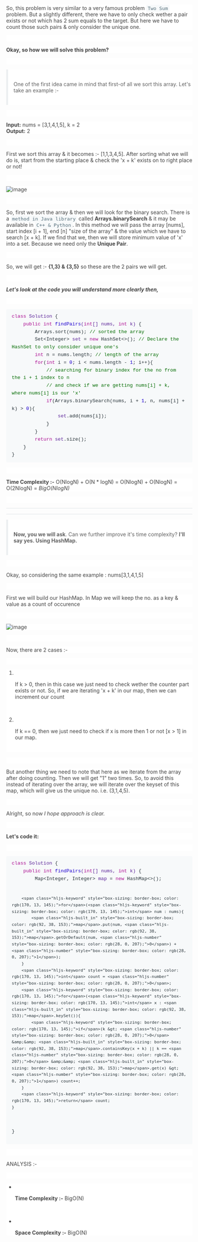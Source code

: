 <p style='box-sizing: border-box; font-size: 14px; font-weight: 400; margin-top: 0px; margin-bottom: 1em; color: rgb(66, 66, 66); font-family: -apple-system, BlinkMacSystemFont, "Segoe UI", "PingFang SC", "Hiragino Sans GB", "Microsoft YaHei", "Helvetica Neue", Helvetica, Arial, sans-serif, "Apple Color Emoji", "Segoe UI Emoji", "Segoe UI Symbol"; font-style: normal; font-variant-ligatures: normal; font-variant-caps: normal; letter-spacing: normal; orphans: 2; text-align: start; text-indent: 0px; text-transform: none; white-space: normal; widows: 2; word-spacing: 0px; -webkit-text-stroke-width: 0px; background-color: rgb(255, 255, 255); text-decoration-thickness: initial; text-decoration-style: initial; text-decoration-color: initial;'>So, this problem is very similar to a very famous problem&nbsp;<code style="box-sizing: border-box; font-family: monospace; font-size: 13px; color: rgb(84, 110, 122); background-color: rgb(247, 249, 250); padding: 2px 4px; border-radius: 3px;">Two Sum</code> problem. But a slightly different, there we have to only check wether a pair exists or not which has 2 sum equals to the target. But here we have to count those such pairs &amp; only consider the unique one.</p>
<p style='box-sizing: border-box; font-size: 14px; font-weight: 400; margin-top: 0px; margin-bottom: 1em; color: rgb(66, 66, 66); font-family: -apple-system, BlinkMacSystemFont, "Segoe UI", "PingFang SC", "Hiragino Sans GB", "Microsoft YaHei", "Helvetica Neue", Helvetica, Arial, sans-serif, "Apple Color Emoji", "Segoe UI Emoji", "Segoe UI Symbol"; font-style: normal; font-variant-ligatures: normal; font-variant-caps: normal; letter-spacing: normal; orphans: 2; text-align: start; text-indent: 0px; text-transform: none; white-space: normal; widows: 2; word-spacing: 0px; -webkit-text-stroke-width: 0px; background-color: rgb(255, 255, 255); text-decoration-thickness: initial; text-decoration-style: initial; text-decoration-color: initial;'><br></p>
<p style='box-sizing: border-box; font-size: 14px; font-weight: 400; margin-top: 0px; margin-bottom: 1em; color: rgb(66, 66, 66); font-family: -apple-system, BlinkMacSystemFont, "Segoe UI", "PingFang SC", "Hiragino Sans GB", "Microsoft YaHei", "Helvetica Neue", Helvetica, Arial, sans-serif, "Apple Color Emoji", "Segoe UI Emoji", "Segoe UI Symbol"; font-style: normal; font-variant-ligatures: normal; font-variant-caps: normal; letter-spacing: normal; orphans: 2; text-align: start; text-indent: 0px; text-transform: none; white-space: normal; widows: 2; word-spacing: 0px; -webkit-text-stroke-width: 0px; background-color: rgb(255, 255, 255); text-decoration-thickness: initial; text-decoration-style: initial; text-decoration-color: initial;'><strong style="box-sizing: border-box; font-weight: bolder;">Okay, so how we will solve this problem?</strong></p>
<p style='box-sizing: border-box; font-size: 14px; font-weight: 400; margin-top: 0px; margin-bottom: 1em; color: rgb(66, 66, 66); font-family: -apple-system, BlinkMacSystemFont, "Segoe UI", "PingFang SC", "Hiragino Sans GB", "Microsoft YaHei", "Helvetica Neue", Helvetica, Arial, sans-serif, "Apple Color Emoji", "Segoe UI Emoji", "Segoe UI Symbol"; font-style: normal; font-variant-ligatures: normal; font-variant-caps: normal; letter-spacing: normal; orphans: 2; text-align: start; text-indent: 0px; text-transform: none; white-space: normal; widows: 2; word-spacing: 0px; -webkit-text-stroke-width: 0px; background-color: rgb(255, 255, 255); text-decoration-thickness: initial; text-decoration-style: initial; text-decoration-color: initial;'><br></p>
<blockquote style='box-sizing: border-box; margin: 0px 0px 1em; padding-left: 15px; border-left: 5px solid rgb(236, 239, 241); color: rgb(97, 97, 97); font-family: -apple-system, BlinkMacSystemFont, "Segoe UI", "PingFang SC", "Hiragino Sans GB", "Microsoft YaHei", "Helvetica Neue", Helvetica, Arial, sans-serif, "Apple Color Emoji", "Segoe UI Emoji", "Segoe UI Symbol"; font-size: 14px; font-style: normal; font-variant-ligatures: normal; font-variant-caps: normal; font-weight: 400; letter-spacing: normal; orphans: 2; text-align: start; text-indent: 0px; text-transform: none; white-space: normal; widows: 2; word-spacing: 0px; -webkit-text-stroke-width: 0px; background-color: rgb(255, 255, 255); text-decoration-thickness: initial; text-decoration-style: initial; text-decoration-color: initial;'>
    <p style="box-sizing: border-box; font-size: 14px; font-weight: 400; margin-top: 0px; margin-bottom: 1em;"><br></p>
    <p style="box-sizing: border-box; font-size: 14px; font-weight: 400; margin-top: 0px; margin-bottom: 1em;">One of the first idea came in mind that first-of all we sort this array. Let&apos;s take an example :-</p>
    <p style="box-sizing: border-box; font-size: 14px; font-weight: 400; margin-top: 0px; margin-bottom: 1em;"><br></p>
</blockquote>
<p style='box-sizing: border-box; font-size: 14px; font-weight: 400; margin-top: 0px; margin-bottom: 1em; color: rgb(66, 66, 66); font-family: -apple-system, BlinkMacSystemFont, "Segoe UI", "PingFang SC", "Hiragino Sans GB", "Microsoft YaHei", "Helvetica Neue", Helvetica, Arial, sans-serif, "Apple Color Emoji", "Segoe UI Emoji", "Segoe UI Symbol"; font-style: normal; font-variant-ligatures: normal; font-variant-caps: normal; letter-spacing: normal; orphans: 2; text-align: start; text-indent: 0px; text-transform: none; white-space: normal; widows: 2; word-spacing: 0px; -webkit-text-stroke-width: 0px; background-color: rgb(255, 255, 255); text-decoration-thickness: initial; text-decoration-style: initial; text-decoration-color: initial;'><br></p>
<p style='box-sizing: border-box; font-size: 14px; font-weight: 400; margin-top: 0px; margin-bottom: 1em; color: rgb(66, 66, 66); font-family: -apple-system, BlinkMacSystemFont, "Segoe UI", "PingFang SC", "Hiragino Sans GB", "Microsoft YaHei", "Helvetica Neue", Helvetica, Arial, sans-serif, "Apple Color Emoji", "Segoe UI Emoji", "Segoe UI Symbol"; font-style: normal; font-variant-ligatures: normal; font-variant-caps: normal; letter-spacing: normal; orphans: 2; text-align: start; text-indent: 0px; text-transform: none; white-space: normal; widows: 2; word-spacing: 0px; -webkit-text-stroke-width: 0px; background-color: rgb(255, 255, 255); text-decoration-thickness: initial; text-decoration-style: initial; text-decoration-color: initial;'><strong style="box-sizing: border-box; font-weight: bolder;">Input:</strong> nums = [3,1,4,1,5], k = 2<br style="box-sizing: border-box;"><strong style="box-sizing: border-box; font-weight: bolder;">Output:</strong> 2</p>
<p style='box-sizing: border-box; font-size: 14px; font-weight: 400; margin-top: 0px; margin-bottom: 1em; color: rgb(66, 66, 66); font-family: -apple-system, BlinkMacSystemFont, "Segoe UI", "PingFang SC", "Hiragino Sans GB", "Microsoft YaHei", "Helvetica Neue", Helvetica, Arial, sans-serif, "Apple Color Emoji", "Segoe UI Emoji", "Segoe UI Symbol"; font-style: normal; font-variant-ligatures: normal; font-variant-caps: normal; letter-spacing: normal; orphans: 2; text-align: start; text-indent: 0px; text-transform: none; white-space: normal; widows: 2; word-spacing: 0px; -webkit-text-stroke-width: 0px; background-color: rgb(255, 255, 255); text-decoration-thickness: initial; text-decoration-style: initial; text-decoration-color: initial;'><br></p>
<p style='box-sizing: border-box; font-size: 14px; font-weight: 400; margin-top: 0px; margin-bottom: 1em; color: rgb(66, 66, 66); font-family: -apple-system, BlinkMacSystemFont, "Segoe UI", "PingFang SC", "Hiragino Sans GB", "Microsoft YaHei", "Helvetica Neue", Helvetica, Arial, sans-serif, "Apple Color Emoji", "Segoe UI Emoji", "Segoe UI Symbol"; font-style: normal; font-variant-ligatures: normal; font-variant-caps: normal; letter-spacing: normal; orphans: 2; text-align: start; text-indent: 0px; text-transform: none; white-space: normal; widows: 2; word-spacing: 0px; -webkit-text-stroke-width: 0px; background-color: rgb(255, 255, 255); text-decoration-thickness: initial; text-decoration-style: initial; text-decoration-color: initial;'>First we sort this array &amp; it becomes :- [1,1,3,4,5]. After sorting what we will do is, start from the starting place &amp; check the &apos;x + k&apos; exists on to right place or not!</p>
<p style='box-sizing: border-box; font-size: 14px; font-weight: 400; margin-top: 0px; margin-bottom: 1em; color: rgb(66, 66, 66); font-family: -apple-system, BlinkMacSystemFont, "Segoe UI", "PingFang SC", "Hiragino Sans GB", "Microsoft YaHei", "Helvetica Neue", Helvetica, Arial, sans-serif, "Apple Color Emoji", "Segoe UI Emoji", "Segoe UI Symbol"; font-style: normal; font-variant-ligatures: normal; font-variant-caps: normal; letter-spacing: normal; orphans: 2; text-align: start; text-indent: 0px; text-transform: none; white-space: normal; widows: 2; word-spacing: 0px; -webkit-text-stroke-width: 0px; background-color: rgb(255, 255, 255); text-decoration-thickness: initial; text-decoration-style: initial; text-decoration-color: initial;'><br></p>
<p style='box-sizing: border-box; font-size: 14px; font-weight: 400; margin-top: 0px; margin-bottom: 1em; color: rgb(66, 66, 66); font-family: -apple-system, BlinkMacSystemFont, "Segoe UI", "PingFang SC", "Hiragino Sans GB", "Microsoft YaHei", "Helvetica Neue", Helvetica, Arial, sans-serif, "Apple Color Emoji", "Segoe UI Emoji", "Segoe UI Symbol"; font-style: normal; font-variant-ligatures: normal; font-variant-caps: normal; letter-spacing: normal; orphans: 2; text-align: start; text-indent: 0px; text-transform: none; white-space: normal; widows: 2; word-spacing: 0px; -webkit-text-stroke-width: 0px; background-color: rgb(255, 255, 255); text-decoration-thickness: initial; text-decoration-style: initial; text-decoration-color: initial;'><img src="https://assets.leetcode.com/users/images/525d936e-2f0e-435d-a65d-aa1fa0d50ee3_1644372336.409042.png" alt="image" style="box-sizing: border-box; border-style: none; max-width: 100%;"></p>
<p style='box-sizing: border-box; font-size: 14px; font-weight: 400; margin-top: 0px; margin-bottom: 1em; color: rgb(66, 66, 66); font-family: -apple-system, BlinkMacSystemFont, "Segoe UI", "PingFang SC", "Hiragino Sans GB", "Microsoft YaHei", "Helvetica Neue", Helvetica, Arial, sans-serif, "Apple Color Emoji", "Segoe UI Emoji", "Segoe UI Symbol"; font-style: normal; font-variant-ligatures: normal; font-variant-caps: normal; letter-spacing: normal; orphans: 2; text-align: start; text-indent: 0px; text-transform: none; white-space: normal; widows: 2; word-spacing: 0px; -webkit-text-stroke-width: 0px; background-color: rgb(255, 255, 255); text-decoration-thickness: initial; text-decoration-style: initial; text-decoration-color: initial;'><br></p>
<p style='box-sizing: border-box; font-size: 14px; font-weight: 400; margin-top: 0px; margin-bottom: 1em; color: rgb(66, 66, 66); font-family: -apple-system, BlinkMacSystemFont, "Segoe UI", "PingFang SC", "Hiragino Sans GB", "Microsoft YaHei", "Helvetica Neue", Helvetica, Arial, sans-serif, "Apple Color Emoji", "Segoe UI Emoji", "Segoe UI Symbol"; font-style: normal; font-variant-ligatures: normal; font-variant-caps: normal; letter-spacing: normal; orphans: 2; text-align: start; text-indent: 0px; text-transform: none; white-space: normal; widows: 2; word-spacing: 0px; -webkit-text-stroke-width: 0px; background-color: rgb(255, 255, 255); text-decoration-thickness: initial; text-decoration-style: initial; text-decoration-color: initial;'>So, first we sort the array &amp; then we will look for the binary search. There is a&nbsp;<code style="box-sizing: border-box; font-family: monospace; font-size: 13px; color: rgb(84, 110, 122); background-color: rgb(247, 249, 250); padding: 2px 4px; border-radius: 3px;">method in Java library</code> called&nbsp;<strong style="box-sizing: border-box; font-weight: bolder;">Arrays.binarySearch</strong> &amp; it may be available in&nbsp;<code style="box-sizing: border-box; font-family: monospace; font-size: 13px; color: rgb(84, 110, 122); background-color: rgb(247, 249, 250); padding: 2px 4px; border-radius: 3px;">C++ &amp; Python</code>. In this method we will pass the array [nums], start index [i + 1], end [n] &quot;size of the array&quot; &amp; the value which we have to search [x + k]. If we find that we, then we will store minimum value of &apos;x&apos; into a set. Because we need only the&nbsp;<strong style="box-sizing: border-box; font-weight: bolder;">Unique Pair</strong>.</p>
<p style='box-sizing: border-box; font-size: 14px; font-weight: 400; margin-top: 0px; margin-bottom: 1em; color: rgb(66, 66, 66); font-family: -apple-system, BlinkMacSystemFont, "Segoe UI", "PingFang SC", "Hiragino Sans GB", "Microsoft YaHei", "Helvetica Neue", Helvetica, Arial, sans-serif, "Apple Color Emoji", "Segoe UI Emoji", "Segoe UI Symbol"; font-style: normal; font-variant-ligatures: normal; font-variant-caps: normal; letter-spacing: normal; orphans: 2; text-align: start; text-indent: 0px; text-transform: none; white-space: normal; widows: 2; word-spacing: 0px; -webkit-text-stroke-width: 0px; background-color: rgb(255, 255, 255); text-decoration-thickness: initial; text-decoration-style: initial; text-decoration-color: initial;'><br></p>
<p style='box-sizing: border-box; font-size: 14px; font-weight: 400; margin-top: 0px; margin-bottom: 1em; color: rgb(66, 66, 66); font-family: -apple-system, BlinkMacSystemFont, "Segoe UI", "PingFang SC", "Hiragino Sans GB", "Microsoft YaHei", "Helvetica Neue", Helvetica, Arial, sans-serif, "Apple Color Emoji", "Segoe UI Emoji", "Segoe UI Symbol"; font-style: normal; font-variant-ligatures: normal; font-variant-caps: normal; letter-spacing: normal; orphans: 2; text-align: start; text-indent: 0px; text-transform: none; white-space: normal; widows: 2; word-spacing: 0px; -webkit-text-stroke-width: 0px; background-color: rgb(255, 255, 255); text-decoration-thickness: initial; text-decoration-style: initial; text-decoration-color: initial;'>So, we will get :-&nbsp;<strong style="box-sizing: border-box; font-weight: bolder;">{1,3} &amp; {3,5}</strong> so these are the 2 pairs we will get.</p>
<p style='box-sizing: border-box; font-size: 14px; font-weight: 400; margin-top: 0px; margin-bottom: 1em; color: rgb(66, 66, 66); font-family: -apple-system, BlinkMacSystemFont, "Segoe UI", "PingFang SC", "Hiragino Sans GB", "Microsoft YaHei", "Helvetica Neue", Helvetica, Arial, sans-serif, "Apple Color Emoji", "Segoe UI Emoji", "Segoe UI Symbol"; font-style: normal; font-variant-ligatures: normal; font-variant-caps: normal; letter-spacing: normal; orphans: 2; text-align: start; text-indent: 0px; text-transform: none; white-space: normal; widows: 2; word-spacing: 0px; -webkit-text-stroke-width: 0px; background-color: rgb(255, 255, 255); text-decoration-thickness: initial; text-decoration-style: initial; text-decoration-color: initial;'><br></p>
<p style='box-sizing: border-box; font-size: 14px; font-weight: 400; margin-top: 0px; margin-bottom: 1em; color: rgb(66, 66, 66); font-family: -apple-system, BlinkMacSystemFont, "Segoe UI", "PingFang SC", "Hiragino Sans GB", "Microsoft YaHei", "Helvetica Neue", Helvetica, Arial, sans-serif, "Apple Color Emoji", "Segoe UI Emoji", "Segoe UI Symbol"; font-style: normal; font-variant-ligatures: normal; font-variant-caps: normal; letter-spacing: normal; orphans: 2; text-align: start; text-indent: 0px; text-transform: none; white-space: normal; widows: 2; word-spacing: 0px; -webkit-text-stroke-width: 0px; background-color: rgb(255, 255, 255); text-decoration-thickness: initial; text-decoration-style: initial; text-decoration-color: initial;'><em style="box-sizing: border-box;"><strong style="box-sizing: border-box; font-weight: bolder;">Let&apos;s look at the code you will understand more clearly then,</strong></em></p>
<p style='box-sizing: border-box; font-size: 14px; font-weight: 400; margin-top: 0px; margin-bottom: 1em; color: rgb(66, 66, 66); font-family: -apple-system, BlinkMacSystemFont, "Segoe UI", "PingFang SC", "Hiragino Sans GB", "Microsoft YaHei", "Helvetica Neue", Helvetica, Arial, sans-serif, "Apple Color Emoji", "Segoe UI Emoji", "Segoe UI Symbol"; font-style: normal; font-variant-ligatures: normal; font-variant-caps: normal; letter-spacing: normal; orphans: 2; text-align: start; text-indent: 0px; text-transform: none; white-space: normal; widows: 2; word-spacing: 0px; -webkit-text-stroke-width: 0px; background-color: rgb(255, 255, 255); text-decoration-thickness: initial; text-decoration-style: initial; text-decoration-color: initial;'><br></p>
<pre style='box-sizing: border-box; font-family: SFMono-Regular, Consolas, "Liberation Mono", Menlo, Courier, monospace; font-size: 13px; margin-top: 0px; margin-bottom: 1em; overflow: auto; background: rgb(247, 249, 250); padding: 10px 15px; color: rgb(38, 50, 56); line-height: 1.6; border-radius: 3px; font-style: normal; font-variant-ligatures: normal; font-variant-caps: normal; font-weight: 400; letter-spacing: normal; orphans: 2; text-align: start; text-indent: 0px; text-transform: none; widows: 2; word-spacing: 0px; -webkit-text-stroke-width: 0px; text-decoration-thickness: initial; text-decoration-style: initial; text-decoration-color: initial;'><code style='box-sizing: border-box; font-family: SFMono-Regular, Consolas, "Liberation Mono", Menlo, Courier, monospace; font-size: 13px; color: inherit; background-color: transparent; padding: 0px; border-radius: 3px; tab-size: 4;'><span class="hljs-class" style="box-sizing: border-box;"><span class="hljs-keyword" style="box-sizing: border-box; color: rgb(170, 13, 145);">class</span> <span class="hljs-title" style="box-sizing: border-box; color: rgb(92, 38, 153);">Solution</span> {</span>
    <span class="hljs-function" style="box-sizing: border-box;"><span class="hljs-keyword" style="box-sizing: border-box; color: rgb(170, 13, 145);">public</span> <span class="hljs-keyword" style="box-sizing: border-box; color: rgb(170, 13, 145);">int</span> <span class="hljs-title" style="box-sizing: border-box; color: rgb(28, 0, 207);">findPairs</span><span class="hljs-params" style="box-sizing: border-box; color: rgb(92, 38, 153);">(<span class="hljs-keyword" style="box-sizing: border-box; color: rgb(170, 13, 145);">int</span>[] nums, <span class="hljs-keyword" style="box-sizing: border-box; color: rgb(170, 13, 145);">int</span> k)</span> </span>{
        Arrays.sort(nums); <span class="hljs-comment" style="box-sizing: border-box; color: rgb(0, 106, 0);">// sorted the array</span>
        Set&lt;Integer&gt; <span class="hljs-built_in" style="box-sizing: border-box; color: rgb(92, 38, 153);">set</span> = <span class="hljs-keyword" style="box-sizing: border-box; color: rgb(170, 13, 145);">new</span> HashSet&lt;&gt;(); <span class="hljs-comment" style="box-sizing: border-box; color: rgb(0, 106, 0);">// Declare the HashSet to only consider unique one&apos;s</span>
        <span class="hljs-keyword" style="box-sizing: border-box; color: rgb(170, 13, 145);">int</span> n = nums.length; <span class="hljs-comment" style="box-sizing: border-box; color: rgb(0, 106, 0);">// length of the array</span>
        <span class="hljs-keyword" style="box-sizing: border-box; color: rgb(170, 13, 145);">for</span>(<span class="hljs-keyword" style="box-sizing: border-box; color: rgb(170, 13, 145);">int</span> i = <span class="hljs-number" style="box-sizing: border-box; color: rgb(28, 0, 207);">0</span>; i &lt; nums.length - <span class="hljs-number" style="box-sizing: border-box; color: rgb(28, 0, 207);">1</span>; i++){
            <span class="hljs-comment" style="box-sizing: border-box; color: rgb(0, 106, 0);">// searching for binary index for the no from the i + 1 index to n </span>
            <span class="hljs-comment" style="box-sizing: border-box; color: rgb(0, 106, 0);">// and check if we are getting nums[i] + k, where nums[i] is our &apos;x&apos;</span>
            <span class="hljs-keyword" style="box-sizing: border-box; color: rgb(170, 13, 145);">if</span>(Arrays.binarySearch(nums, i + <span class="hljs-number" style="box-sizing: border-box; color: rgb(28, 0, 207);">1</span>, n, nums[i] + k) &gt; <span class="hljs-number" style="box-sizing: border-box; color: rgb(28, 0, 207);">0</span>){
                <span class="hljs-built_in" style="box-sizing: border-box; color: rgb(92, 38, 153);">set</span>.add(nums[i]);
            }
        }
        <span class="hljs-keyword" style="box-sizing: border-box; color: rgb(170, 13, 145);">return</span> <span class="hljs-built_in" style="box-sizing: border-box; color: rgb(92, 38, 153);">set</span>.size();
    }
}
</code></pre>
<p style='box-sizing: border-box; font-size: 14px; font-weight: 400; margin-top: 0px; margin-bottom: 1em; color: rgb(66, 66, 66); font-family: -apple-system, BlinkMacSystemFont, "Segoe UI", "PingFang SC", "Hiragino Sans GB", "Microsoft YaHei", "Helvetica Neue", Helvetica, Arial, sans-serif, "Apple Color Emoji", "Segoe UI Emoji", "Segoe UI Symbol"; font-style: normal; font-variant-ligatures: normal; font-variant-caps: normal; letter-spacing: normal; orphans: 2; text-align: start; text-indent: 0px; text-transform: none; white-space: normal; widows: 2; word-spacing: 0px; -webkit-text-stroke-width: 0px; background-color: rgb(255, 255, 255); text-decoration-thickness: initial; text-decoration-style: initial; text-decoration-color: initial;'><br></p>
<p style='box-sizing: border-box; font-size: 14px; font-weight: 400; margin-top: 0px; margin-bottom: 1em; color: rgb(66, 66, 66); font-family: -apple-system, BlinkMacSystemFont, "Segoe UI", "PingFang SC", "Hiragino Sans GB", "Microsoft YaHei", "Helvetica Neue", Helvetica, Arial, sans-serif, "Apple Color Emoji", "Segoe UI Emoji", "Segoe UI Symbol"; font-style: normal; font-variant-ligatures: normal; font-variant-caps: normal; letter-spacing: normal; orphans: 2; text-align: start; text-indent: 0px; text-transform: none; white-space: normal; widows: 2; word-spacing: 0px; -webkit-text-stroke-width: 0px; background-color: rgb(255, 255, 255); text-decoration-thickness: initial; text-decoration-style: initial; text-decoration-color: initial;'><strong style="box-sizing: border-box; font-weight: bolder;">Time Complexity :-</strong> O(NlogN) + O(N * logN) = O(NlogN) + O(NlogN) = O(2NlogN) =&nbsp;<em style="box-sizing: border-box;">BigO(NlogN)</em></p>
<p style='box-sizing: border-box; font-size: 14px; font-weight: 400; margin-top: 0px; margin-bottom: 1em; color: rgb(66, 66, 66); font-family: -apple-system, BlinkMacSystemFont, "Segoe UI", "PingFang SC", "Hiragino Sans GB", "Microsoft YaHei", "Helvetica Neue", Helvetica, Arial, sans-serif, "Apple Color Emoji", "Segoe UI Emoji", "Segoe UI Symbol"; font-style: normal; font-variant-ligatures: normal; font-variant-caps: normal; letter-spacing: normal; orphans: 2; text-align: start; text-indent: 0px; text-transform: none; white-space: normal; widows: 2; word-spacing: 0px; -webkit-text-stroke-width: 0px; background-color: rgb(255, 255, 255); text-decoration-thickness: initial; text-decoration-style: initial; text-decoration-color: initial;'><br></p>
<hr style="box-sizing: content-box; height: 0px; overflow: visible; border: 1px solid rgb(236, 239, 241); background-color: rgb(236, 239, 241); color: rgb(66, 66, 66); font-family: -apple-system, BlinkMacSystemFont, &quot;Segoe UI&quot;, &quot;PingFang SC&quot;, &quot;Hiragino Sans GB&quot;, &quot;Microsoft YaHei&quot;, &quot;Helvetica Neue&quot;, Helvetica, Arial, sans-serif, &quot;Apple Color Emoji&quot;, &quot;Segoe UI Emoji&quot;, &quot;Segoe UI Symbol&quot;; font-size: 14px; font-style: normal; font-variant-ligatures: normal; font-variant-caps: normal; font-weight: 400; letter-spacing: normal; orphans: 2; text-align: start; text-indent: 0px; text-transform: none; white-space: normal; widows: 2; word-spacing: 0px; -webkit-text-stroke-width: 0px; text-decoration-thickness: initial; text-decoration-style: initial; text-decoration-color: initial;">
<hr style="box-sizing: content-box; height: 0px; overflow: visible; border: 1px solid rgb(236, 239, 241); background-color: rgb(236, 239, 241); color: rgb(66, 66, 66); font-family: -apple-system, BlinkMacSystemFont, &quot;Segoe UI&quot;, &quot;PingFang SC&quot;, &quot;Hiragino Sans GB&quot;, &quot;Microsoft YaHei&quot;, &quot;Helvetica Neue&quot;, Helvetica, Arial, sans-serif, &quot;Apple Color Emoji&quot;, &quot;Segoe UI Emoji&quot;, &quot;Segoe UI Symbol&quot;; font-size: 14px; font-style: normal; font-variant-ligatures: normal; font-variant-caps: normal; font-weight: 400; letter-spacing: normal; orphans: 2; text-align: start; text-indent: 0px; text-transform: none; white-space: normal; widows: 2; word-spacing: 0px; -webkit-text-stroke-width: 0px; text-decoration-thickness: initial; text-decoration-style: initial; text-decoration-color: initial;">
<blockquote style='box-sizing: border-box; margin: 0px 0px 1em; padding-left: 15px; border-left: 5px solid rgb(236, 239, 241); color: rgb(97, 97, 97); font-family: -apple-system, BlinkMacSystemFont, "Segoe UI", "PingFang SC", "Hiragino Sans GB", "Microsoft YaHei", "Helvetica Neue", Helvetica, Arial, sans-serif, "Apple Color Emoji", "Segoe UI Emoji", "Segoe UI Symbol"; font-size: 14px; font-style: normal; font-variant-ligatures: normal; font-variant-caps: normal; font-weight: 400; letter-spacing: normal; orphans: 2; text-align: start; text-indent: 0px; text-transform: none; white-space: normal; widows: 2; word-spacing: 0px; -webkit-text-stroke-width: 0px; background-color: rgb(255, 255, 255); text-decoration-thickness: initial; text-decoration-style: initial; text-decoration-color: initial;'>
    <p style="box-sizing: border-box; font-size: 14px; font-weight: 400; margin-top: 0px; margin-bottom: 1em;"><br></p>
    <p style="box-sizing: border-box; font-size: 14px; font-weight: 400; margin-top: 0px; margin-bottom: 1em;"><strong style="box-sizing: border-box; font-weight: bolder;">Now, you we will ask</strong>. Can we further improve it&apos;s time complexity?&nbsp;<strong style="box-sizing: border-box; font-weight: bolder;">I&apos;ll say yes. Using HashMap.</strong></p>
    <p style="box-sizing: border-box; font-size: 14px; font-weight: 400; margin-top: 0px; margin-bottom: 1em;"><br></p>
</blockquote>
<p style='box-sizing: border-box; font-size: 14px; font-weight: 400; margin-top: 0px; margin-bottom: 1em; color: rgb(66, 66, 66); font-family: -apple-system, BlinkMacSystemFont, "Segoe UI", "PingFang SC", "Hiragino Sans GB", "Microsoft YaHei", "Helvetica Neue", Helvetica, Arial, sans-serif, "Apple Color Emoji", "Segoe UI Emoji", "Segoe UI Symbol"; font-style: normal; font-variant-ligatures: normal; font-variant-caps: normal; letter-spacing: normal; orphans: 2; text-align: start; text-indent: 0px; text-transform: none; white-space: normal; widows: 2; word-spacing: 0px; -webkit-text-stroke-width: 0px; background-color: rgb(255, 255, 255); text-decoration-thickness: initial; text-decoration-style: initial; text-decoration-color: initial;'><br></p>
<p style='box-sizing: border-box; font-size: 14px; font-weight: 400; margin-top: 0px; margin-bottom: 1em; color: rgb(66, 66, 66); font-family: -apple-system, BlinkMacSystemFont, "Segoe UI", "PingFang SC", "Hiragino Sans GB", "Microsoft YaHei", "Helvetica Neue", Helvetica, Arial, sans-serif, "Apple Color Emoji", "Segoe UI Emoji", "Segoe UI Symbol"; font-style: normal; font-variant-ligatures: normal; font-variant-caps: normal; letter-spacing: normal; orphans: 2; text-align: start; text-indent: 0px; text-transform: none; white-space: normal; widows: 2; word-spacing: 0px; -webkit-text-stroke-width: 0px; background-color: rgb(255, 255, 255); text-decoration-thickness: initial; text-decoration-style: initial; text-decoration-color: initial;'>Okay, so considering the same example : nums[3,1,4,1,5]</p>
<p style='box-sizing: border-box; font-size: 14px; font-weight: 400; margin-top: 0px; margin-bottom: 1em; color: rgb(66, 66, 66); font-family: -apple-system, BlinkMacSystemFont, "Segoe UI", "PingFang SC", "Hiragino Sans GB", "Microsoft YaHei", "Helvetica Neue", Helvetica, Arial, sans-serif, "Apple Color Emoji", "Segoe UI Emoji", "Segoe UI Symbol"; font-style: normal; font-variant-ligatures: normal; font-variant-caps: normal; letter-spacing: normal; orphans: 2; text-align: start; text-indent: 0px; text-transform: none; white-space: normal; widows: 2; word-spacing: 0px; -webkit-text-stroke-width: 0px; background-color: rgb(255, 255, 255); text-decoration-thickness: initial; text-decoration-style: initial; text-decoration-color: initial;'><br></p>
<p style='box-sizing: border-box; font-size: 14px; font-weight: 400; margin-top: 0px; margin-bottom: 1em; color: rgb(66, 66, 66); font-family: -apple-system, BlinkMacSystemFont, "Segoe UI", "PingFang SC", "Hiragino Sans GB", "Microsoft YaHei", "Helvetica Neue", Helvetica, Arial, sans-serif, "Apple Color Emoji", "Segoe UI Emoji", "Segoe UI Symbol"; font-style: normal; font-variant-ligatures: normal; font-variant-caps: normal; letter-spacing: normal; orphans: 2; text-align: start; text-indent: 0px; text-transform: none; white-space: normal; widows: 2; word-spacing: 0px; -webkit-text-stroke-width: 0px; background-color: rgb(255, 255, 255); text-decoration-thickness: initial; text-decoration-style: initial; text-decoration-color: initial;'>First we will build our HashMap. In Map we will keep the no. as a key &amp; value as a count of occurence</p>
<p style='box-sizing: border-box; font-size: 14px; font-weight: 400; margin-top: 0px; margin-bottom: 1em; color: rgb(66, 66, 66); font-family: -apple-system, BlinkMacSystemFont, "Segoe UI", "PingFang SC", "Hiragino Sans GB", "Microsoft YaHei", "Helvetica Neue", Helvetica, Arial, sans-serif, "Apple Color Emoji", "Segoe UI Emoji", "Segoe UI Symbol"; font-style: normal; font-variant-ligatures: normal; font-variant-caps: normal; letter-spacing: normal; orphans: 2; text-align: start; text-indent: 0px; text-transform: none; white-space: normal; widows: 2; word-spacing: 0px; -webkit-text-stroke-width: 0px; background-color: rgb(255, 255, 255); text-decoration-thickness: initial; text-decoration-style: initial; text-decoration-color: initial;'><br></p>
<p style='box-sizing: border-box; font-size: 14px; font-weight: 400; margin-top: 0px; margin-bottom: 1em; color: rgb(66, 66, 66); font-family: -apple-system, BlinkMacSystemFont, "Segoe UI", "PingFang SC", "Hiragino Sans GB", "Microsoft YaHei", "Helvetica Neue", Helvetica, Arial, sans-serif, "Apple Color Emoji", "Segoe UI Emoji", "Segoe UI Symbol"; font-style: normal; font-variant-ligatures: normal; font-variant-caps: normal; letter-spacing: normal; orphans: 2; text-align: start; text-indent: 0px; text-transform: none; white-space: normal; widows: 2; word-spacing: 0px; -webkit-text-stroke-width: 0px; background-color: rgb(255, 255, 255); text-decoration-thickness: initial; text-decoration-style: initial; text-decoration-color: initial;'><img src="https://assets.leetcode.com/users/images/16d72c73-6d89-4fcb-8bf0-db63867f5e1c_1644373538.138938.png" alt="image" style="box-sizing: border-box; border-style: none; max-width: 100%;"></p>
<p style='box-sizing: border-box; font-size: 14px; font-weight: 400; margin-top: 0px; margin-bottom: 1em; color: rgb(66, 66, 66); font-family: -apple-system, BlinkMacSystemFont, "Segoe UI", "PingFang SC", "Hiragino Sans GB", "Microsoft YaHei", "Helvetica Neue", Helvetica, Arial, sans-serif, "Apple Color Emoji", "Segoe UI Emoji", "Segoe UI Symbol"; font-style: normal; font-variant-ligatures: normal; font-variant-caps: normal; letter-spacing: normal; orphans: 2; text-align: start; text-indent: 0px; text-transform: none; white-space: normal; widows: 2; word-spacing: 0px; -webkit-text-stroke-width: 0px; background-color: rgb(255, 255, 255); text-decoration-thickness: initial; text-decoration-style: initial; text-decoration-color: initial;'><br></p>
<p style='box-sizing: border-box; font-size: 14px; font-weight: 400; margin-top: 0px; margin-bottom: 1em; color: rgb(66, 66, 66); font-family: -apple-system, BlinkMacSystemFont, "Segoe UI", "PingFang SC", "Hiragino Sans GB", "Microsoft YaHei", "Helvetica Neue", Helvetica, Arial, sans-serif, "Apple Color Emoji", "Segoe UI Emoji", "Segoe UI Symbol"; font-style: normal; font-variant-ligatures: normal; font-variant-caps: normal; letter-spacing: normal; orphans: 2; text-align: start; text-indent: 0px; text-transform: none; white-space: normal; widows: 2; word-spacing: 0px; -webkit-text-stroke-width: 0px; background-color: rgb(255, 255, 255); text-decoration-thickness: initial; text-decoration-style: initial; text-decoration-color: initial;'>Now, there are 2 cases :-</p>
<p style='box-sizing: border-box; font-size: 14px; font-weight: 400; margin-top: 0px; margin-bottom: 1em; color: rgb(66, 66, 66); font-family: -apple-system, BlinkMacSystemFont, "Segoe UI", "PingFang SC", "Hiragino Sans GB", "Microsoft YaHei", "Helvetica Neue", Helvetica, Arial, sans-serif, "Apple Color Emoji", "Segoe UI Emoji", "Segoe UI Symbol"; font-style: normal; font-variant-ligatures: normal; font-variant-caps: normal; letter-spacing: normal; orphans: 2; text-align: start; text-indent: 0px; text-transform: none; white-space: normal; widows: 2; word-spacing: 0px; -webkit-text-stroke-width: 0px; background-color: rgb(255, 255, 255); text-decoration-thickness: initial; text-decoration-style: initial; text-decoration-color: initial;'><br></p>
<ol style='box-sizing: border-box; margin-top: 0px; margin-bottom: 1em; color: rgb(66, 66, 66); font-family: -apple-system, BlinkMacSystemFont, "Segoe UI", "PingFang SC", "Hiragino Sans GB", "Microsoft YaHei", "Helvetica Neue", Helvetica, Arial, sans-serif, "Apple Color Emoji", "Segoe UI Emoji", "Segoe UI Symbol"; font-size: 14px; font-style: normal; font-variant-ligatures: normal; font-variant-caps: normal; font-weight: 400; letter-spacing: normal; orphans: 2; text-align: start; text-indent: 0px; text-transform: none; white-space: normal; widows: 2; word-spacing: 0px; -webkit-text-stroke-width: 0px; background-color: rgb(255, 255, 255); text-decoration-thickness: initial; text-decoration-style: initial; text-decoration-color: initial;'>
    <li style="box-sizing: border-box;">
        <p style="box-sizing: border-box; font-size: 14px; font-weight: 400; margin-top: 0px; margin-bottom: 1em;"><br></p>
        <p style="box-sizing: border-box; font-size: 14px; font-weight: 400; margin-top: 0px; margin-bottom: 1em;">If k &gt; 0, then in this case we just need to check wether the counter part exists or not. So, if we are iterating &apos;x + k&apos; in our map, then we can increment our count</p>
        <p style="box-sizing: border-box; font-size: 14px; font-weight: 400; margin-top: 0px; margin-bottom: 1em;"><br></p>
    </li>
    <li style="box-sizing: border-box;">
        <p style="box-sizing: border-box; font-size: 14px; font-weight: 400; margin-top: 0px; margin-bottom: 1em;"><br></p>
        <p style="box-sizing: border-box; font-size: 14px; font-weight: 400; margin-top: 0px; margin-bottom: 1em;">If k == 0, then we just need to check if x is more then 1 or not [x &gt; 1] in our map.</p>
        <p style="box-sizing: border-box; font-size: 14px; font-weight: 400; margin-top: 0px; margin-bottom: 1em;"><br></p>
    </li>
</ol>
<p style='box-sizing: border-box; font-size: 14px; font-weight: 400; margin-top: 0px; margin-bottom: 1em; color: rgb(66, 66, 66); font-family: -apple-system, BlinkMacSystemFont, "Segoe UI", "PingFang SC", "Hiragino Sans GB", "Microsoft YaHei", "Helvetica Neue", Helvetica, Arial, sans-serif, "Apple Color Emoji", "Segoe UI Emoji", "Segoe UI Symbol"; font-style: normal; font-variant-ligatures: normal; font-variant-caps: normal; letter-spacing: normal; orphans: 2; text-align: start; text-indent: 0px; text-transform: none; white-space: normal; widows: 2; word-spacing: 0px; -webkit-text-stroke-width: 0px; background-color: rgb(255, 255, 255); text-decoration-thickness: initial; text-decoration-style: initial; text-decoration-color: initial;'><br></p>
<p style='box-sizing: border-box; font-size: 14px; font-weight: 400; margin-top: 0px; margin-bottom: 1em; color: rgb(66, 66, 66); font-family: -apple-system, BlinkMacSystemFont, "Segoe UI", "PingFang SC", "Hiragino Sans GB", "Microsoft YaHei", "Helvetica Neue", Helvetica, Arial, sans-serif, "Apple Color Emoji", "Segoe UI Emoji", "Segoe UI Symbol"; font-style: normal; font-variant-ligatures: normal; font-variant-caps: normal; letter-spacing: normal; orphans: 2; text-align: start; text-indent: 0px; text-transform: none; white-space: normal; widows: 2; word-spacing: 0px; -webkit-text-stroke-width: 0px; background-color: rgb(255, 255, 255); text-decoration-thickness: initial; text-decoration-style: initial; text-decoration-color: initial;'>But another thing we need to note that here as we iterate from the array after doing counting. Then we will get &quot;1&quot; two times. So, to avoid this instead of iterating over the array, we will iterate over the keyset of this map, which will give us the unique no. i.e. (3,1,4,5).</p>
<p style='box-sizing: border-box; font-size: 14px; font-weight: 400; margin-top: 0px; margin-bottom: 1em; color: rgb(66, 66, 66); font-family: -apple-system, BlinkMacSystemFont, "Segoe UI", "PingFang SC", "Hiragino Sans GB", "Microsoft YaHei", "Helvetica Neue", Helvetica, Arial, sans-serif, "Apple Color Emoji", "Segoe UI Emoji", "Segoe UI Symbol"; font-style: normal; font-variant-ligatures: normal; font-variant-caps: normal; letter-spacing: normal; orphans: 2; text-align: start; text-indent: 0px; text-transform: none; white-space: normal; widows: 2; word-spacing: 0px; -webkit-text-stroke-width: 0px; background-color: rgb(255, 255, 255); text-decoration-thickness: initial; text-decoration-style: initial; text-decoration-color: initial;'><br></p>
<p style='box-sizing: border-box; font-size: 14px; font-weight: 400; margin-top: 0px; margin-bottom: 1em; color: rgb(66, 66, 66); font-family: -apple-system, BlinkMacSystemFont, "Segoe UI", "PingFang SC", "Hiragino Sans GB", "Microsoft YaHei", "Helvetica Neue", Helvetica, Arial, sans-serif, "Apple Color Emoji", "Segoe UI Emoji", "Segoe UI Symbol"; font-style: normal; font-variant-ligatures: normal; font-variant-caps: normal; letter-spacing: normal; orphans: 2; text-align: start; text-indent: 0px; text-transform: none; white-space: normal; widows: 2; word-spacing: 0px; -webkit-text-stroke-width: 0px; background-color: rgb(255, 255, 255); text-decoration-thickness: initial; text-decoration-style: initial; text-decoration-color: initial;'>Alright, so now&nbsp;<em style="box-sizing: border-box;">I hope approach is clear.</em></p>
<p style='box-sizing: border-box; font-size: 14px; font-weight: 400; margin-top: 0px; margin-bottom: 1em; color: rgb(66, 66, 66); font-family: -apple-system, BlinkMacSystemFont, "Segoe UI", "PingFang SC", "Hiragino Sans GB", "Microsoft YaHei", "Helvetica Neue", Helvetica, Arial, sans-serif, "Apple Color Emoji", "Segoe UI Emoji", "Segoe UI Symbol"; font-style: normal; font-variant-ligatures: normal; font-variant-caps: normal; letter-spacing: normal; orphans: 2; text-align: start; text-indent: 0px; text-transform: none; white-space: normal; widows: 2; word-spacing: 0px; -webkit-text-stroke-width: 0px; background-color: rgb(255, 255, 255); text-decoration-thickness: initial; text-decoration-style: initial; text-decoration-color: initial;'><br></p>
<p style='box-sizing: border-box; font-size: 14px; font-weight: 400; margin-top: 0px; margin-bottom: 1em; color: rgb(66, 66, 66); font-family: -apple-system, BlinkMacSystemFont, "Segoe UI", "PingFang SC", "Hiragino Sans GB", "Microsoft YaHei", "Helvetica Neue", Helvetica, Arial, sans-serif, "Apple Color Emoji", "Segoe UI Emoji", "Segoe UI Symbol"; font-style: normal; font-variant-ligatures: normal; font-variant-caps: normal; letter-spacing: normal; orphans: 2; text-align: start; text-indent: 0px; text-transform: none; white-space: normal; widows: 2; word-spacing: 0px; -webkit-text-stroke-width: 0px; background-color: rgb(255, 255, 255); text-decoration-thickness: initial; text-decoration-style: initial; text-decoration-color: initial;'><strong style="box-sizing: border-box; font-weight: bolder;">Let&apos;s code it:</strong></p>
<p style='box-sizing: border-box; font-size: 14px; font-weight: 400; margin-top: 0px; margin-bottom: 1em; color: rgb(66, 66, 66); font-family: -apple-system, BlinkMacSystemFont, "Segoe UI", "PingFang SC", "Hiragino Sans GB", "Microsoft YaHei", "Helvetica Neue", Helvetica, Arial, sans-serif, "Apple Color Emoji", "Segoe UI Emoji", "Segoe UI Symbol"; font-style: normal; font-variant-ligatures: normal; font-variant-caps: normal; letter-spacing: normal; orphans: 2; text-align: start; text-indent: 0px; text-transform: none; white-space: normal; widows: 2; word-spacing: 0px; -webkit-text-stroke-width: 0px; background-color: rgb(255, 255, 255); text-decoration-thickness: initial; text-decoration-style: initial; text-decoration-color: initial;'><br></p>
<pre style='box-sizing: border-box; font-family: SFMono-Regular, Consolas, "Liberation Mono", Menlo, Courier, monospace; font-size: 13px; margin-top: 0px; margin-bottom: 1em; overflow: auto; background: rgb(247, 249, 250); padding: 10px 15px; color: rgb(38, 50, 56); line-height: 1.6; border-radius: 3px; font-style: normal; font-variant-ligatures: normal; font-variant-caps: normal; font-weight: 400; letter-spacing: normal; orphans: 2; text-align: start; text-indent: 0px; text-transform: none; widows: 2; word-spacing: 0px; -webkit-text-stroke-width: 0px; text-decoration-thickness: initial; text-decoration-style: initial; text-decoration-color: initial;'><code style='box-sizing: border-box; font-family: SFMono-Regular, Consolas, "Liberation Mono", Menlo, Courier, monospace; font-size: 13px; color: inherit; background-color: transparent; padding: 0px; border-radius: 3px; tab-size: 4;'><span class="hljs-class" style="box-sizing: border-box;"><span class="hljs-keyword" style="box-sizing: border-box; color: rgb(170, 13, 145);">class</span> <span class="hljs-title" style="box-sizing: border-box; color: rgb(92, 38, 153);">Solution</span> {</span>
    <span class="hljs-function" style="box-sizing: border-box;"><span class="hljs-keyword" style="box-sizing: border-box; color: rgb(170, 13, 145);">public</span> <span class="hljs-keyword" style="box-sizing: border-box; color: rgb(170, 13, 145);">int</span> <span class="hljs-title" style="box-sizing: border-box; color: rgb(28, 0, 207);">findPairs</span><span class="hljs-params" style="box-sizing: border-box; color: rgb(92, 38, 153);">(<span class="hljs-keyword" style="box-sizing: border-box; color: rgb(170, 13, 145);">int</span>[] nums, <span class="hljs-keyword" style="box-sizing: border-box; color: rgb(170, 13, 145);">int</span> k)</span> </span>{
        Map&lt;Integer, Integer&gt; <span class="hljs-built_in" style="box-sizing: border-box; color: rgb(92, 38, 153);">map</span> = <span class="hljs-keyword" style="box-sizing: border-box; color: rgb(170, 13, 145);">new</span> HashMap&lt;&gt;();
        
        <span class="hljs-keyword" style="box-sizing: border-box; color: rgb(170, 13, 145);">for</span>(<span class="hljs-keyword" style="box-sizing: border-box; color: rgb(170, 13, 145);">int</span> num : nums){
            <span class="hljs-built_in" style="box-sizing: border-box; color: rgb(92, 38, 153);">map</span>.put(num, <span class="hljs-built_in" style="box-sizing: border-box; color: rgb(92, 38, 153);">map</span>.getOrDefault(num, <span class="hljs-number" style="box-sizing: border-box; color: rgb(28, 0, 207);">0</span>) + <span class="hljs-number" style="box-sizing: border-box; color: rgb(28, 0, 207);">1</span>);
        }
        <span class="hljs-keyword" style="box-sizing: border-box; color: rgb(170, 13, 145);">int</span> count = <span class="hljs-number" style="box-sizing: border-box; color: rgb(28, 0, 207);">0</span>;
        <span class="hljs-keyword" style="box-sizing: border-box; color: rgb(170, 13, 145);">for</span>(<span class="hljs-keyword" style="box-sizing: border-box; color: rgb(170, 13, 145);">int</span> x : <span class="hljs-built_in" style="box-sizing: border-box; color: rgb(92, 38, 153);">map</span>.keySet()){
            <span class="hljs-keyword" style="box-sizing: border-box; color: rgb(170, 13, 145);">if</span>(k &gt; <span class="hljs-number" style="box-sizing: border-box; color: rgb(28, 0, 207);">0</span> &amp;&amp; <span class="hljs-built_in" style="box-sizing: border-box; color: rgb(92, 38, 153);">map</span>.containsKey(x + k) || k == <span class="hljs-number" style="box-sizing: border-box; color: rgb(28, 0, 207);">0</span> &amp;&amp; <span class="hljs-built_in" style="box-sizing: border-box; color: rgb(92, 38, 153);">map</span>.get(x) &gt; <span class="hljs-number" style="box-sizing: border-box; color: rgb(28, 0, 207);">1</span>) count++;
        }
        <span class="hljs-keyword" style="box-sizing: border-box; color: rgb(170, 13, 145);">return</span> count;
    }
}
</code></pre>
<p style='box-sizing: border-box; font-size: 14px; font-weight: 400; margin-top: 0px; margin-bottom: 1em; color: rgb(66, 66, 66); font-family: -apple-system, BlinkMacSystemFont, "Segoe UI", "PingFang SC", "Hiragino Sans GB", "Microsoft YaHei", "Helvetica Neue", Helvetica, Arial, sans-serif, "Apple Color Emoji", "Segoe UI Emoji", "Segoe UI Symbol"; font-style: normal; font-variant-ligatures: normal; font-variant-caps: normal; letter-spacing: normal; orphans: 2; text-align: start; text-indent: 0px; text-transform: none; white-space: normal; widows: 2; word-spacing: 0px; -webkit-text-stroke-width: 0px; background-color: rgb(255, 255, 255); text-decoration-thickness: initial; text-decoration-style: initial; text-decoration-color: initial;'><br></p>
<p style='box-sizing: border-box; font-size: 14px; font-weight: 400; margin-top: 0px; margin-bottom: 1em; color: rgb(66, 66, 66); font-family: -apple-system, BlinkMacSystemFont, "Segoe UI", "PingFang SC", "Hiragino Sans GB", "Microsoft YaHei", "Helvetica Neue", Helvetica, Arial, sans-serif, "Apple Color Emoji", "Segoe UI Emoji", "Segoe UI Symbol"; font-style: normal; font-variant-ligatures: normal; font-variant-caps: normal; letter-spacing: normal; orphans: 2; text-align: start; text-indent: 0px; text-transform: none; white-space: normal; widows: 2; word-spacing: 0px; -webkit-text-stroke-width: 0px; background-color: rgb(255, 255, 255); text-decoration-thickness: initial; text-decoration-style: initial; text-decoration-color: initial;'>ANALYSIS :-</p>
<p style='box-sizing: border-box; font-size: 14px; font-weight: 400; margin-top: 0px; margin-bottom: 1em; color: rgb(66, 66, 66); font-family: -apple-system, BlinkMacSystemFont, "Segoe UI", "PingFang SC", "Hiragino Sans GB", "Microsoft YaHei", "Helvetica Neue", Helvetica, Arial, sans-serif, "Apple Color Emoji", "Segoe UI Emoji", "Segoe UI Symbol"; font-style: normal; font-variant-ligatures: normal; font-variant-caps: normal; letter-spacing: normal; orphans: 2; text-align: start; text-indent: 0px; text-transform: none; white-space: normal; widows: 2; word-spacing: 0px; -webkit-text-stroke-width: 0px; background-color: rgb(255, 255, 255); text-decoration-thickness: initial; text-decoration-style: initial; text-decoration-color: initial;'><br></p>
<ul style='box-sizing: border-box; margin-top: 0px; margin-bottom: 1em; color: rgb(66, 66, 66); font-family: -apple-system, BlinkMacSystemFont, "Segoe UI", "PingFang SC", "Hiragino Sans GB", "Microsoft YaHei", "Helvetica Neue", Helvetica, Arial, sans-serif, "Apple Color Emoji", "Segoe UI Emoji", "Segoe UI Symbol"; font-size: 14px; font-style: normal; font-variant-ligatures: normal; font-variant-caps: normal; font-weight: 400; letter-spacing: normal; orphans: 2; text-align: start; text-indent: 0px; text-transform: none; white-space: normal; widows: 2; word-spacing: 0px; -webkit-text-stroke-width: 0px; background-color: rgb(255, 255, 255); text-decoration-thickness: initial; text-decoration-style: initial; text-decoration-color: initial;'>
    <li style="box-sizing: border-box;">
        <p style="box-sizing: border-box; font-size: 14px; font-weight: 400; margin-top: 0px; margin-bottom: 1em;"><br></p>
        <p style="box-sizing: border-box; font-size: 14px; font-weight: 400; margin-top: 0px; margin-bottom: 1em;"><strong style="box-sizing: border-box; font-weight: bolder;">Time Complexity :-</strong> BigO(N)</p>
        <p style="box-sizing: border-box; font-size: 14px; font-weight: 400; margin-top: 0px; margin-bottom: 1em;"><br></p>
    </li>
    <li style="box-sizing: border-box;">
        <p style="box-sizing: border-box; font-size: 14px; font-weight: 400; margin-top: 0px; margin-bottom: 1em;"><br></p>
        <p style="box-sizing: border-box; font-size: 14px; font-weight: 400; margin-top: 0px; margin-bottom: 1em;"><strong style="box-sizing: border-box; font-weight: bolder;">Space Complexity :-</strong> BigO(N)</p>
    </li>
</ul>